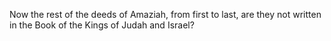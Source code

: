 Now the rest of the deeds of Amaziah, from first to last, are they not written in the Book of the Kings of Judah and Israel?
